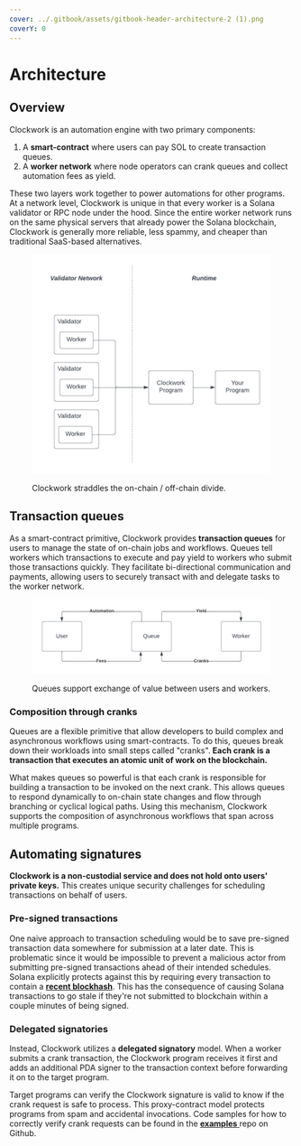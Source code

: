 ```yaml
---
cover: ../.gitbook/assets/gitbook-header-architecture-2 (1).png
coverY: 0
---
```


# Architecture

## Overview

Clockwork is an automation engine with two primary components:

1. A **smart-contract** where users can pay SOL to create transaction queues.
2. A **worker network** where node operators can crank queues and collect automation fees as yield.

These two layers work together to power automations for other programs. At a network level, Clockwork is unique in that every worker is a Solana validator or RPC node under the hood. Since the entire worker network runs on the same physical servers that already power the Solana blockchain, Clockwork is generally more reliable, less spammy, and cheaper than traditional SaaS-based alternatives.

<figure><img src="../.gitbook/assets/Blank diagram (3).png" alt=""><figcaption><p>Clockwork straddles the on-chain / off-chain divide.</p></figcaption></figure>

## Transaction queues

As a smart-contract primitive, Clockwork provides **transaction queues** for users to manage the state of on-chain jobs and workflows. Queues tell workers which transactions to execute and pay yield to workers who submit those transactions quickly. They facilitate bi-directional communication and payments, allowing users to securely transact with and delegate tasks to the worker network.

<figure><img src="../.gitbook/assets/Blank document (18).png" alt=""><figcaption><p>Queues support exchange of value between users and workers.</p></figcaption></figure>

### Composition through cranks

Queues are a flexible primitive that allow developers to build complex and asynchronous workflows using smart-contracts. To do this, queues break down their workloads into small steps called "cranks". **Each crank is a transaction that executes an atomic unit of work on the blockchain.**

What makes queues so powerful is that each crank is responsible for building a transaction to be invoked on the next crank. This allows queues to respond dynamically to on-chain state changes and flow through branching or cyclical logical paths. Using this mechanism, Clockwork supports the composition of asynchronous workflows that span across multiple programs.

## Automating signatures&#x20;

**Clockwork is a non-custodial service and does not hold onto users' private keys.** This creates unique security challenges for scheduling transactions on behalf of users.&#x20;

### Pre-signed transactions

One naive approach to transaction scheduling would be to save pre-signed transaction data somewhere for submission at a later date. This is problematic since it would be impossible to prevent a malicious actor from submitting pre-signed transactions ahead of their intended schedules. Solana explicitly protects against this by requiring every transaction to contain a [**recent blockhash**](https://docs.solana.com/developing/programming-model/transactions#recent-blockhash). This has the consequence of causing Solana transactions to go stale if they're not submitted to blockchain within a couple minutes of being signed.

### Delegated signatories

Instead, Clockwork utilizes a **delegated signatory** model. When a worker submits a crank transaction, the Clockwork program receives it first and adds an additional PDA signer to the transaction context before forwarding it on to the target program.&#x20;

Target programs can verify the Clockwork signature is valid to know if the crank request is safe to process. This proxy-contract model protects programs from spam and accidental invocations. Code samples for how to correctly verify crank requests can be found in the [**examples** ](https://github.com/clockwork-xyz/examples/blob/main/hello\_clockwork/programs/hello\_clockwork/src/instructions/hello\_world.rs)repo on Github.&#x20;
